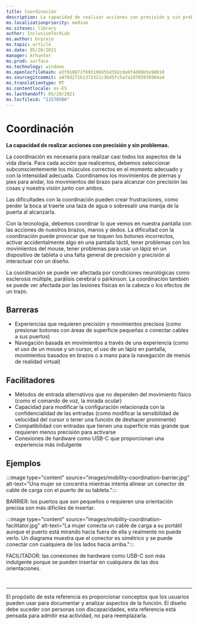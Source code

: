 ```yaml
---
title: Coordinación
description: La capacidad de realizar acciones con precisión y sin problemas
ms.localizationpriority: medium
ms.sitesec: library
author: InclusiveTechLab
ms.author: brycejo
ms.topic: article
ms.date: 05/20/2021
manager: krhunter
ms.prod: surface
ms.technology: windows
ms.openlocfilehash: e2f910872f693106655d392cda9f4dd8b5e98010
ms.sourcegitcommit: a4f8d271b1372321c3b45fc5a7a29703976964a4
ms.translationtype: MT
ms.contentlocale: es-ES
ms.lasthandoff: 05/20/2021
ms.locfileid: "11578506"
---
```

# <a name="coordination"></a>Coordinación

**La capacidad de realizar acciones con precisión y sin problemas.**

La coordinación es necesaria para realizar casi todos los aspectos de la vida diaria. Para cada acción que realicemos, debemos seleccionar subconscientemente los músculos correctos en el momento adecuado y con la intensidad adecuada. Coordinamos los movimientos de piernas y pies para andar, los movimientos del brazo para alcanzar con precisión las cosas y nuestra visión junto con ambos.

Las dificultades con la coordinación pueden crear frustraciones, como perder la boca al traerle una taza de agua o sobresalir una manija de la puerta al alcanzarla.

Con la tecnología, debemos coordinar lo que vemos en nuestra pantalla con las acciones de nuestros brazos, manos y dedos. La dificultad con la coordinación puede provocar que se toquen los botones incorrectos, activar accidentalmente algo en una pantalla táctil, tener problemas con los movimientos del mouse, tener problemas para usar un lápiz en un dispositivo de tableta o una falta general de precisión y precisión al interactuar con un diseño.

La coordinación se puede ver afectada por condiciones neurológicas como esclerosis múltiple, parálisis cerebral o párkinson. La coordinación también se puede ver afectada por las lesiones físicas en la cabeza o los efectos de un trazo.

## <a name="barriers"></a>Barreras

* Experiencias que requieren precisión y movimientos precisos (como presionar botones con áreas de superficie pequeñas o conectar cables a sus puertos)
* Navegación basada en movimientos a través de una experiencia (como el uso de un mouse y un cursor, el uso de un lápiz en pantalla, movimientos basados en brazos o a mano para la navegación de menús de realidad virtual)

## <a name="facilitators"></a>Facilitadores
* Métodos de entrada alternativos que no dependen del movimiento físico (como el comando de voz, la mirada ocular)
* Capacidad para modificar la configuración relacionada con la confidencialidad de las entradas (como modificar la sensibilidad de velocidad del cursor o tener una función de deshacer prominente)
* Compatibilidad con entradas que tienen una superficie más grande que requieren menos precisión para activarse
* Conexiones de hardware como USB-C que proporcionan una experiencia más indulgente


## <a name="examples"></a>Ejemplos

:::image type="content" source="images/mobility-coordination-barrier.jpg" alt-text="Una mujer se concentra mientras intenta alinear un conector de cable de carga con el puerto de su tableta.":::

BARRIER: los puertos que son pequeños o requieren una orientación precisa son más difíciles de insertar.

:::image type="content" source="images/mobility-coordination-facilitator.jpg" alt-text="La mujer conecta un cable de carga a su portátil aunque el puerto está mirando hacia fuera de ella y realmente no puede verlo. Un diagrama muestra que el conector es simétrico y se puede conectar con cualquiera de los lados hacia arriba.":::

FACILITADOR: las conexiones de hardware como USB-C son más indulgente porque se pueden insertar en cualquiera de las dos orientaciones.

&nbsp;

[comment]: # (Instrucción Footer)
___
El propósito de esta referencia es proporcionar conceptos que los usuarios pueden usar para documentar y analizar aspectos de la función. El diseño debe suceder con personas con discapacidades, esta referencia está pensada para admitir esa actividad, no para reemplazarla. 